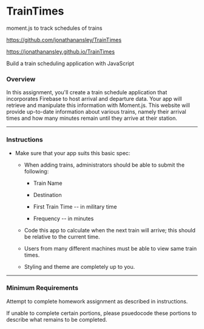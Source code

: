 # TrainTimes

moment.js to track schedules of trains

https://github.com/jonathanansley/TrainTimes

https://jonathanansley.github.io/TrainTimes

Build a train scheduling application with JavaScript


### Overview

In this assignment, you'll create a train schedule application that incorporates Firebase to host arrival and departure data. Your app will retrieve and manipulate this information with Moment.js. This website will provide up-to-date information about various trains, namely their arrival times and how many minutes remain until they arrive at their station.

- - -

### Instructions

* Make sure that your app suits this basic spec:
  
  * When adding trains, administrators should be able to submit the following:
    
    * Train Name
    
    * Destination 
    
    * First Train Time -- in military time
    
    * Frequency -- in minutes
  
  * Code this app to calculate when the next train will arrive; this should be relative to the current time.
  
  * Users from many different machines must be able to view same train times.
  
  * Styling and theme are completely up to you.

- - -

### Minimum Requirements

Attempt to complete homework assignment as described in instructions.

If unable to complete certain portions, please psuedocode these portions to describe what remains to be completed.